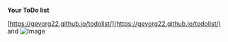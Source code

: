 
**Your ToDo list**

[https://gevorg22.github.io/todolist/](https://gevorg22.github.io/todolist/) and ![Image](https://gevorg22.github.io/todolist/)
